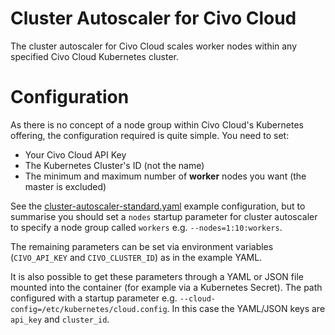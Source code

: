 # Cluster Autoscaler for Civo Cloud

The cluster autoscaler for Civo Cloud scales worker nodes within any specified Civo Cloud Kubernetes cluster.

# Configuration
As there is no concept of a node group within Civo Cloud's Kubernetes offering, the configuration required is quite 
simple. You need to set:

- Your Civo Cloud API Key
- The Kubernetes Cluster's ID (not the name)
- The minimum and maximum number of **worker** nodes you want (the master is excluded)

See the [cluster-autoscaler-standard.yaml](examples/cluster-autoscaler-standard.yaml) example configuration, but to 
summarise you should set a `nodes` startup parameter for cluster autoscaler to specify a node group called `workers` 
e.g. `--nodes=1:10:workers`.

The remaining parameters can be set via environment variables (`CIVO_API_KEY` and `CIVO_CLUSTER_ID`) as in the 
example YAML.
 
It is also possible to get these parameters through a YAML or JSON file mounted into the container 
(for example via a Kubernetes Secret). The path configured with a startup parameter e.g. 
`--cloud-config=/etc/kubernetes/cloud.config`. In this case the YAML/JSON keys are `api_key` and `cluster_id`.

